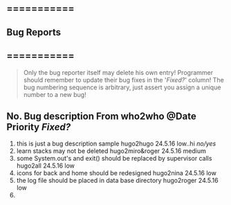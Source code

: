 ## =========== ##
## Bug Reports ##
## =========== ##
>	Only the bug reporter itself may delete his own entry!
>	Programmer should remember to update their bug fixes in the '*Fixed?*' column!
>	The bug numbering sequence is arbitrary, just assert you assign a unique number to a new bug!

No. Bug description				 			          				From who2who		@Date		Priority	*Fixed?*
-----------------------------------------------------------------------------------------------------------------				
1.	this is just a bug description sample								hugo2hugo			24.5.16		low..hi		*no/yes*
2.	learn stacks may not be deleted										hugo2miro&roger		24.5.16		medium		
3.	some System.out's and exit() should be replaced by supervisor calls	hugo2all			24.5.16		low
4.	icons for back and home should be redesigned						hugo2nina			24.5.16		low
5.	the log file should be placed in data base directory				hugo2roger			24.5.16		low
6.					

